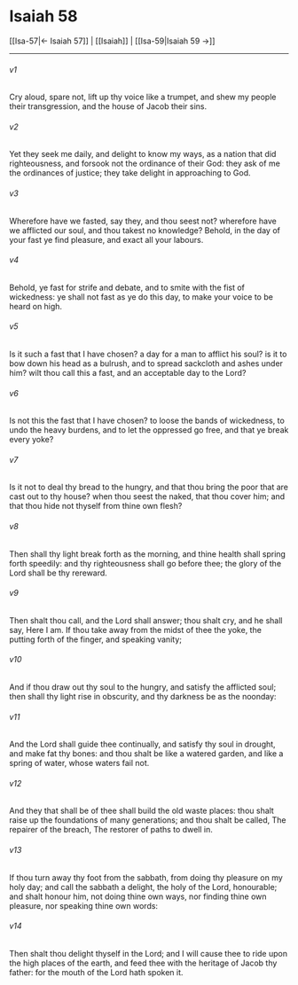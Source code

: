 # Isaiah 58

[[Isa-57|← Isaiah 57]] | [[Isaiah]] | [[Isa-59|Isaiah 59 →]]
***

###### v1
Cry aloud, spare not, lift up thy voice like a trumpet, and shew my people their transgression, and the house of Jacob their sins.
###### v2
Yet they seek me daily, and delight to know my ways, as a nation that did righteousness, and forsook not the ordinance of their God: they ask of me the ordinances of justice; they take delight in approaching to God.
###### v3
Wherefore have we fasted, say they, and thou seest not? wherefore have we afflicted our soul, and thou takest no knowledge? Behold, in the day of your fast ye find pleasure, and exact all your labours.
###### v4
Behold, ye fast for strife and debate, and to smite with the fist of wickedness: ye shall not fast as ye do this day, to make your voice to be heard on high.
###### v5
Is it such a fast that I have chosen? a day for a man to afflict his soul? is it to bow down his head as a bulrush, and to spread sackcloth and ashes under him? wilt thou call this a fast, and an acceptable day to the Lord?
###### v6
Is not this the fast that I have chosen? to loose the bands of wickedness, to undo the heavy burdens, and to let the oppressed go free, and that ye break every yoke?
###### v7
Is it not to deal thy bread to the hungry, and that thou bring the poor that are cast out to thy house? when thou seest the naked, that thou cover him; and that thou hide not thyself from thine own flesh?
###### v8
Then shall thy light break forth as the morning, and thine health shall spring forth speedily: and thy righteousness shall go before thee; the glory of the Lord shall be thy rereward.
###### v9
Then shalt thou call, and the Lord shall answer; thou shalt cry, and he shall say, Here I am. If thou take away from the midst of thee the yoke, the putting forth of the finger, and speaking vanity;
###### v10
And if thou draw out thy soul to the hungry, and satisfy the afflicted soul; then shall thy light rise in obscurity, and thy darkness be as the noonday:
###### v11
And the Lord shall guide thee continually, and satisfy thy soul in drought, and make fat thy bones: and thou shalt be like a watered garden, and like a spring of water, whose waters fail not.
###### v12
And they that shall be of thee shall build the old waste places: thou shalt raise up the foundations of many generations; and thou shalt be called, The repairer of the breach, The restorer of paths to dwell in.
###### v13
If thou turn away thy foot from the sabbath, from doing thy pleasure on my holy day; and call the sabbath a delight, the holy of the Lord, honourable; and shalt honour him, not doing thine own ways, nor finding thine own pleasure, nor speaking thine own words:
###### v14
Then shalt thou delight thyself in the Lord; and I will cause thee to ride upon the high places of the earth, and feed thee with the heritage of Jacob thy father: for the mouth of the Lord hath spoken it. 
